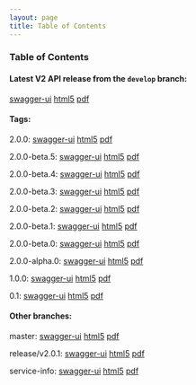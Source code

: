 ```yaml
---
layout: page
title: Table of Contents
---
```

### Table of Contents
#### Latest V2 API release from the `develop` branch:
[swagger-ui](preview/develop/docs/web_deploy/swagger-ui)
[html5](preview/develop/docs/html5)
[pdf](preview/develop/docs/pdf/index.pdf)

#### Tags: 

2.0.0: 
[swagger-ui](preview/2.0.0/docs/web_deploy/swagger-ui)
[html5](preview/2.0.0/docs/html5)
[pdf](preview/2.0.0/docs/pdf/index.pdf)

2.0.0-beta.5: 
[swagger-ui](preview/2.0.0-beta.5/docs/web_deploy/swagger-ui)
[html5](preview/2.0.0-beta.5/docs/html5)
[pdf](preview/2.0.0-beta.5/docs/pdf/index.pdf)

2.0.0-beta.4: 
[swagger-ui](preview/2.0.0-beta.4/docs/web_deploy/swagger-ui)
[html5](preview/2.0.0-beta.4/docs/html5)
[pdf](preview/2.0.0-beta.4/docs/pdf/index.pdf)

2.0.0-beta.3: 
[swagger-ui](preview/2.0.0-beta.3/docs/web_deploy/swagger-ui)
[html5](preview/2.0.0-beta.3/docs/html5)
[pdf](preview/2.0.0-beta.3/docs/pdf/index.pdf)

2.0.0-beta.2: 
[swagger-ui](preview/2.0.0-beta.2/docs/web_deploy/swagger-ui)
[html5](preview/2.0.0-beta.2/docs/html5)
[pdf](preview/2.0.0-beta.2/docs/pdf/index.pdf)

2.0.0-beta.1: 
[swagger-ui](preview/2.0.0-beta.1/docs/web_deploy/swagger-ui)
[html5](preview/2.0.0-beta.1/docs/html5)
[pdf](preview/2.0.0-beta.1/docs/pdf/index.pdf)

2.0.0-beta.0: 
[swagger-ui](preview/2.0.0-beta.0/docs/web_deploy/swagger-ui)
[html5](preview/2.0.0-beta.0/docs/html5)
[pdf](preview/2.0.0-beta.0/docs/pdf/index.pdf)

2.0.0-alpha.0: 
[swagger-ui](preview/2.0.0-alpha.0/docs/web_deploy/swagger-ui)
[html5](preview/2.0.0-alpha.0/docs/html5)
[pdf](preview/2.0.0-alpha.0/docs/pdf/index.pdf)

1.0.0: 
[swagger-ui](preview/1.0.0/docs/web_deploy/swagger-ui)
[html5](preview/1.0.0/docs/html5)
[pdf](preview/1.0.0/docs/pdf/index.pdf)

0.1: 
[swagger-ui](preview/0.1/docs/web_deploy/swagger-ui)
[html5](preview/0.1/docs/html5)
[pdf](preview/0.1/docs/pdf/index.pdf)

#### Other branches:

master: 
[swagger-ui](preview/master/docs/web_deploy/swagger-ui)
[html5](preview/master/docs/html5)
[pdf](preview/master/docs/pdf/index.pdf)

release/v2.0.1: 
[swagger-ui](preview/release/v2.0.1/docs/web_deploy/swagger-ui)
[html5](preview/release/v2.0.1/docs/html5)
[pdf](preview/release/v2.0.1/docs/pdf/index.pdf)

service-info: 
[swagger-ui](preview/service-info/docs/web_deploy/swagger-ui)
[html5](preview/service-info/docs/html5)
[pdf](preview/service-info/docs/pdf/index.pdf)
